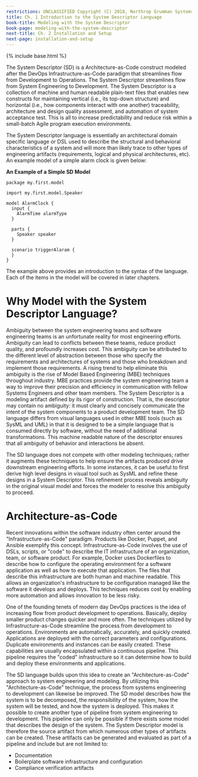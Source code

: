 ```yaml
---
restrictions: UNCLASSIFIED Copyright (C) 2018, Northrop Grumman Systems Corporation
title: Ch. 1 Introduction to the System Descriptor Language
book-title: Modeling with the System Descriptor
book-page: modeling-with-the-system-descriptor
next-title: Ch. 2 Installation and Setup
next-page: installation-and-setup
---
```

{% include base.html %}

The System Descriptor (SD) is a Architecture-as-Code construct modeled after the DevOps Infrastructure-as-Code paradigm
that streamlines flow from Development to Operations.  The System Descriptor streamlines flow from System Engineering to
Development.  The System Descriptor is a collection of machine and human readable plain-text files that enables new
constructs for maintaining vertical (i.e., its top-down structure) and horizontal (i.e., how components interact with
one another) traceability, architecture and design quality assessment, and automation of system acceptance test. This is
all to increase predictability and reduce risk within a small-batch Agile program execution environments.

The System Descriptor language is essentially an architectural domain specific language or DSL used to describe the
structural and behavioral characteristics of a system and will more than likely trace to other types of engineering
artifacts (requirements, logical and physical architectures, etc). An example model of a simple alarm clock is given
below:

**An Example of a Simple SD Model**
```
package my.first.model
 
import my.first.model.Speaker
 
model AlarmClock {
  input {
    AlarmTime alarmType
  }
 
  parts {
    Speaker speaker
  }
 
  scenario triggerAlaram {
  }
}
```

The example above provides an introduction to the syntax of the language.  Each of the items in the model will be
covered in later chapters.

# Why Model with the System Descriptor Language?
Ambiguity between the system engineering teams and software engineering teams is an unfortunate reality for most
engineering efforts.  Ambiguity can lead to conflicts between these teams, reduce product quality, and profoundly
increases cost. This ambiguity can be attributed to the different level of abstraction between those who specify the
requirements and architectures of systems and those who breakdown and implement those requirements.  A rising trend to
help eliminate this ambiguity is the rise of Model Based Engineering (MBE) techniques throughout industry. MBE practices
provide the system engineering team a way to improve their precision and efficiency in communication with fellow Systems
Engineers and other team members.  The System Descriptor is a modeling artifact defined by its rigor of construction.
That is, the descriptor may contain no ambiguity: it must clearly and concisely communicate the intent of the system
components to a product development team.  The SD language differs from visual languages used in other MBE tools (such
as SysML and UML) in that it is designed to be a simple language that is consumed directly by software, without the need
of additional transformations.  This machine readable nature of the descriptor ensures that all ambiguity of behavior
and interactions be absent.

The SD language does not compete with other modeling techniques; rather it augments these techniques to help ensure the
artifacts produced drive downstream engineering efforts.  In some instances, it can be useful to first derive high level
designs in visual tool such as SysML and refine these designs in a System Descriptor.  This refinement process reveals
ambiguity in the original visual model and forces the modeler to resolve this ambiguity to proceed.

# Architecture-as-Code
Recent innovations within the software industry often center around the "Infrastructure-as-Code" paradigm.  Products
like Docker, Puppet, and Ansible exemplify this concept.  Infrastructure-as-Code involves the use of DSLs, scripts, or
"code" to describe the IT infrastructure of an organization, team, or software product.  For example, Docker uses
Dockerfiles to describe how to configure the operating environment for a software application as well as how to execute
that application.  The files that describe this infrastructure are both human and machine readable.  This allows an
organization's infrastructure to be configuration managed like the software it develops and deploys.  This techniques
reduces cost by enabling more automation and allows innovation to be less risky.

One of the founding tenets of modern day DevOps practices is the idea of increasing flow from product development to
operations.  Basically, deploy smaller product changes quicker and more often.  The techniques utilized by
Infrastructure-as-Code streamline the process from development to operations.  Environments are automatically,
accurately, and quickly created.  Applications are deployed with the correct parameters and configurations.  Duplicate
environments and instances can be easily created.  These capabilities are usually encapsulated within a continuous
pipeline.  This pipeline requires the "coded" infrastructure so it can determine how to build and deploy these
environments and applications.

The SD language builds upon this idea to create an "Architecture-as-Code" approach to system engineering and modeling.
By utilizing this "Architecture-as-Code" technique, the process from systems engineering to development can likewise be
improved.  The SD model describes how the system is to be decomposed, the responsibility of the system, how the system
will be tested, and how the system is deployed.  This makes it possible to create another type of pipeline from system
engineering to development.  This pipeline can only be possible if there exists some model that describes the design of
the system. The System Descriptor model is therefore the source artifact from which numerous other types of artifacts
can be created. These artifacts can be generated and evaluated as part of a pipeline and include but are not limited to:
* Documentation
* Boilerplate software infrastructure and configuration
* Compliance verification artifacts